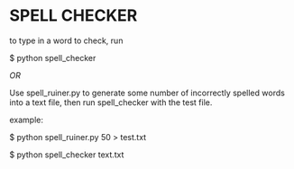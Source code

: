 
SPELL CHECKER
=============

to type in a word to check, run

  $ python spell_checker

*OR*

Use spell_ruiner.py to generate some number of incorrectly spelled words into a text file, then run spell_checker with the test file.

example:

  $ python spell_ruiner.py 50 > test.txt
  
  $ python spell_checker text.txt

